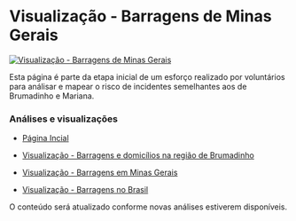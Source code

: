 # Visualização - Barragens de Minas Gerais #

[![Visualização - Barragens de Minas Gerais](https://raw.githubusercontent.com/edumagol/Analise-Mapemaneto-Risco-Barragems-Brasil/master/Dataviz/Barragens_MG_Macro.png)](https://raw.githubusercontent.com/edumagol/Analise-Mapemaneto-Risco-Barragems-Brasil/master/Dataviz/Barragens_MG_Macro.png)

Esta página é parte da etapa inicial de um esforço realizado por voluntários para análisar e mapear o risco de incidentes semelhantes aos de Brumadinho e Mariana.

### Análises e visualizações ###

* [ Página Incial ]( https://data4industry.github.io )

* [ Visualização - Barragens e domicílios na região de Brumadinho ]( https://data4industry.github.io/barragens_brumadinho )

* [ Visualização - Barragens em Minas Gerais ]( https://data4industry.github.io/barragens_mg )

* [ Visualização - Barragens no Brasil ]( https://data4industry.github.io/barragens_brasil )

O conteúdo será atualizado conforme novas análises estiverem disponíveis.


